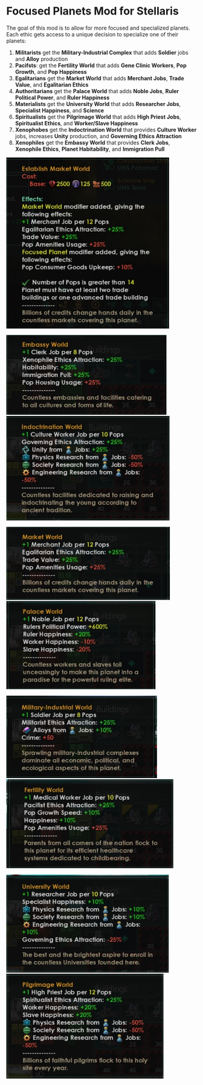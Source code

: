 # Focused Planets Mod for Stellaris

The goal of this mod is to allow for more focused and specialized planets. Each ethic gets access to a unique decision to specialize one of their planets:

1. **Militarists** get the **Military-Industrial Complex** that adds **Soldier** jobs and **Alloy** production
1. **Pacifsts**: get the **Fertility World** that adds **Gene Clinic Workers**, **Pop Growth**, and **Pop Happiness**
1. **Egalitarians** get the **Market World** that adds **Merchant Jobs**, **Trade Value**, and **Egalitarian Ethics**
1. **Authoritarians** get the **Palace World** that adds **Noble Jobs**, **Ruler Political Power**, and **Ruler Happiness**
1. **Materialists** get the **University World** that adds **Researcher Jobs**, **Specialist Happiness**, and **Science**
1. **Spiritualists** get the **Pilgrimage World** that adds **High Priest Jobs**, **Spiritualist Ethics**, and **Worker/Slave Happiness**
1. **Xenophobes** get the **Indoctrination World** that provides **Culture Worker** jobs, increases **Unity** production, and **Governing Ethics Attraction**
1. **Xenophiles** get the **Embassy World** that provides **Clerk Jobs**, **Xenophile Ethics**, **Planet Habitability**, and **Immigration Pull**

![Decision](/img/decision.jpg)

![Embassy World](/img/embassy_world.jpg)
![Indoctrination World](/img/indoctrination_world.jpg)

![Market World](/img/market_world.jpg)
![Palace World](/img/palace_world.jpg)

![Military-Industrial World](/img/military_industrial_world.jpg)
![Fertility World](/img/fertility_world.jpg)

![University World](/img/university_world.jpg)
![Pilgrimage World](/img/pilgrimage_world.jpg)